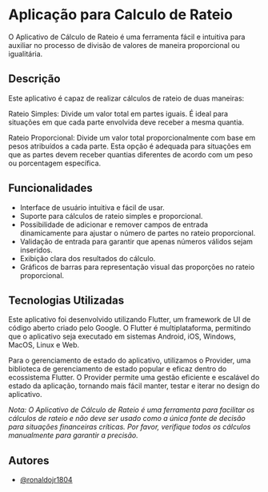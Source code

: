 
# Aplicação para Calculo de Rateio

O Aplicativo de Cálculo de Rateio é uma ferramenta fácil e intuitiva para auxiliar no processo de divisão de valores de maneira proporcional ou igualitária.

## Descrição
Este aplicativo é capaz de realizar cálculos de rateio de duas maneiras:

Rateio Simples: Divide um valor total em partes iguais. É ideal para situações em que cada parte envolvida deve receber a mesma quantia.

Rateio Proporcional: Divide um valor total proporcionalmente com base em pesos atribuídos a cada parte. Esta opção é adequada para situações em que as partes devem receber quantias diferentes de acordo com um peso ou porcentagem específica.

## Funcionalidades
- Interface de usuário intuitiva e fácil de usar.
- Suporte para cálculos de rateio simples e proporcional.
- Possibilidade de adicionar e remover campos de entrada dinamicamente para ajustar o número de partes no rateio proporcional.
- Validação de entrada para garantir que apenas números válidos sejam inseridos.
- Exibição clara dos resultados do cálculo.
- Gráficos de barras para representação visual das proporções no rateio proporcional.

## Tecnologias Utilizadas
Este aplicativo foi desenvolvido utilizando Flutter, um framework de UI de código aberto criado pelo Google. O Flutter é multiplataforma, permitindo que o aplicativo seja executado em sistemas Android, iOS, Windows, MacOS, Linux e Web.

Para o gerenciamento de estado do aplicativo, utilizamos o Provider, uma biblioteca de gerenciamento de estado popular e eficaz dentro do ecossistema Flutter. O Provider permite uma gestão eficiente e escalável do estado da aplicação, tornando mais fácil manter, testar e iterar no design do aplicativo.

*Nota: O Aplicativo de Cálculo de Rateio é uma ferramenta para facilitar os cálculos de rateio e não deve ser usado como a única fonte de decisão para situações financeiras críticas. Por favor, verifique todos os cálculos manualmente para garantir a precisão.*
## Autores

- [@ronaldojr1804](https://www.github.com/ronaldojr1804)


